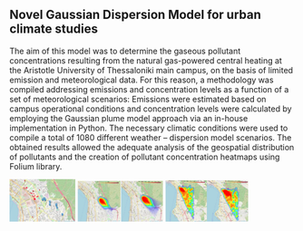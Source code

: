 ## Novel Gaussian Dispersion Model for urban climate studies

The aim of this model was to determine the gaseous pollutant concentrations resulting from the natural gas-powered central heating at the Aristotle University of Thessaloniki main campus, on the basis of limited emission and meteorological data. For this reason, a methodology was compiled addressing emissions and concentration levels as a function of a set of meteorological scenarios: Emissions were estimated based on campus operational conditions and concentration levels were calculated by employing the Gaussian plume model approach via an in-house implementation in Python. The necessary climatic conditions were used to compile a total of 1080 different weather – dispersion model scenarios. The obtained results allowed the adequate analysis of the geospatial distribution of pollutants and the creation of pollutant concentration heatmaps using Folium library.

<img src="https://github.com/andreasgav/Novel-Gaussian-Dispersion-Model-for-urban-climate-studies/blob/main/Points%20in%20Thessaloniki%20were%20maximum%20values%20occur.jpg" width="23%"></img> <img src="https://github.com/andreasgav/Novel-Gaussian-Dispersion-Model-for-urban-climate-studies/blob/main/architecture_heatmap.JPG" width="30%"></img> <img src="https://github.com/andreasgav/Novel-Gaussian-Dispersion-Model-for-urban-climate-studies/blob/main/total_heatmap.JPG" width="29%"></img> 
